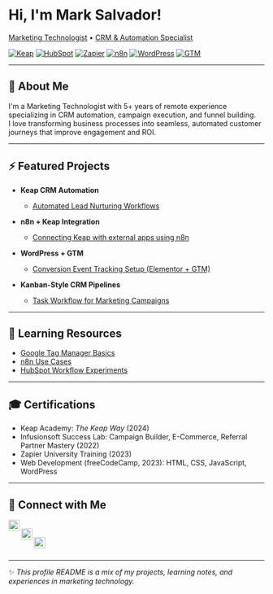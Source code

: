 # Hi, I'm Mark Salvador!  
[Marketing Technologist](https://github.com/marksalvador) • [CRM & Automation Specialist](https://www.linkedin.com/in/mark-allan-salvador-0832b1199)

[![Keap](https://img.shields.io/badge/CRM-Keap-green)](https://keap.com)
[![HubSpot](https://img.shields.io/badge/CRM-HubSpot-orange)](https://hubspot.com)
[![Zapier](https://img.shields.io/badge/Automation-Zapier-yellow)](https://zapier.com)
[![n8n](https://img.shields.io/badge/Automation-n8n-blue)](https://n8n.io)
[![WordPress](https://img.shields.io/badge/Web-WordPress-lightgrey)](https://wordpress.org)
[![GTM](https://img.shields.io/badge/Tracking-Google_Tag_Manager-blue)](https://tagmanager.google.com)

---

## 👋 About Me

I'm a Marketing Technologist with 5+ years of remote experience specializing in CRM automation, campaign execution, and funnel building.  
I love transforming business processes into seamless, automated customer journeys that improve engagement and ROI.

---

## ⚡ Featured Projects

- **Keap CRM Automation**  
  - [Automated Lead Nurturing Workflows](https://github.com/malsmr21/KeapCRMAutomations)  

- **n8n + Keap Integration**  
  - [Connecting Keap with external apps using n8n](https://github.com/marksalvador/projects/keap-n8n-integration)  

- **WordPress + GTM**  
  - [Conversion Event Tracking Setup (Elementor + GTM)](https://github.com/marksalvador/projects/wordpress-gtm)  

- **Kanban-Style CRM Pipelines**  
  - [Task Workflow for Marketing Campaigns](https://github.com/marksalvador/projects/kanban-crm-pipeline)  

---

## 📖 Learning Resources

- [Google Tag Manager Basics](https://github.com/marksalvador/learning-resources/gtm/intro.md)  
- [n8n Use Cases](https://github.com/marksalvador/learning-resources/n8n/use-cases.md)  
- [HubSpot Workflow Experiments](https://github.com/marksalvador/learning-resources/hubspot/crm-workflows.md)  

---

## 🎓 Certifications

- Keap Academy: *The Keap Way* (2024)  
- Infusionsoft Success Lab: Campaign Builder, E-Commerce, Referral Partner Mastery (2022)  
- Zapier University Training (2023)  
- Web Development (freeCodeCamp, 2023): HTML, CSS, JavaScript, WordPress  

---

## 🤝 Connect with Me

[<img align="left" alt="YouTube" width="22px" src="https://cdn.jsdelivr.net/npm/simple-icons@v3/icons/youtube.svg" />][youtube]  
[<img align="left" alt="LinkedIn" width="22px" src="https://cdn.jsdelivr.net/npm/simple-icons@v3/icons/linkedin.svg" />][linkedin]  
[<img align="left" alt="Twitter" width="22px" src="https://cdn.jsdelivr.net/npm/simple-icons@v3/icons/twitter.svg" />][twitter]  

<br clear="left"/>

[youtube]: https://www.youtube.com/YOUR_CHANNEL  
[linkedin]: https://www.linkedin.com/in/mark-allan-salvador-0832b1199  
[twitter]: https://twitter.com/YOUR_HANDLE  

---

✨ *This profile README is a mix of my projects, learning notes, and experiences in marketing technology.*
